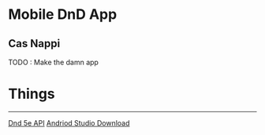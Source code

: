 # Mobile DnD App
## Cas Nappi

TODO : Make the damn app

# Things
---
[Dnd 5e API](https://www.dnd5eapi.co/)
[Andriod Studio Download](https://developer.android.com/studio)
